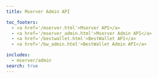 ```yaml
---
title: Mserver Admin API

toc_footers:
  - <a href='/mserver.html'>Mserver API</a>
  - <a href='/mserver_admin.html'>Mserver Admin API</a>
  - <a href='/bestwallet.html'>BestWallet API</a>
  - <a href='/bw_admin.html'>BestWallet Admin API</a>

includes:
  - mserver/admin
search: true
---
```

